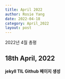 ```yaml
---
title: April 2022
author: Rosie Yang
date: 2022-04-18
category: April_2022
layout: post
---
```


2022년 4월 총평

18th April, 2022
-------------

#### jekyll TIL Github 페이지 생성
